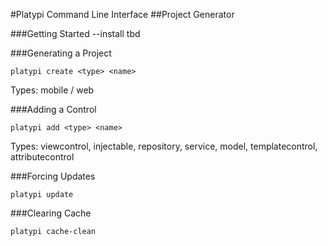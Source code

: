 #Platypi Command Line Interface
##Project Generator

###Getting Started
--install tbd

###Generating a Project
```
platypi create <type> <name>
```
Types: mobile / web

###Adding a Control
```
platypi add <type> <name>
```
Types: viewcontrol, injectable, repository, service, model, templatecontrol, attributecontrol

###Forcing Updates
```
platypi update
```

###Clearing Cache
```
platypi cache-clean
```
